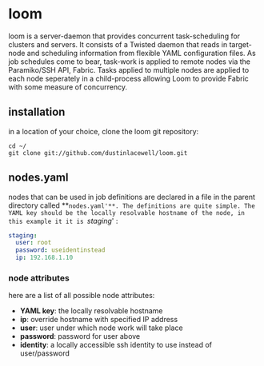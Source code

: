 loom
====

loom is a server-daemon that provides concurrent task-scheduling for clusters and servers. It consists of a Twisted daemon
that reads in target-node and scheduling information from flexible YAML configuration files. As job schedules come to
bear, task-work is applied to remote nodes via the Paramiko/SSH API, Fabric. Tasks applied to multiple nodes are
applied to each node seperately in a child-process allowing Loom to provide Fabric with some measure of concurrency.

installation
------------

in a location of your choice, clone the loom git repository:

    cd ~/
    git clone git://github.com/dustinlacewell/loom.git

nodes.yaml
----------

nodes that can be used in job definitions are declared in a file in the parent directory called **`nodes.yaml'**. The
definitions are quite simple. The YAML key should be the locally resolvable hostname of the node, in this example it
it is `*staging*' :

```yaml
staging:
  user: root
  password: useidentinstead
  ip: 192.168.1.10
```

### node attributes

here are a list of all possible node attributes:

 + **YAML key**: the locally resolvable hostname
 + **ip**: override hostname with specified IP address
 + **user**: user under which node work will take place
 + **password**: password for user above
 + **identity**: a locally accessible ssh identity to use instead of user/password